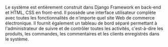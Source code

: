 Le système est entièrement construit dans Django Framework en back-end et HTML, CSS en front-end. 
Il possède une interface utilisateur complète avec toutes les fonctionnalités de n'importe quel site Web de commerce électronique. 
Il fournit également un tableau de bord séparé permettant à l'administrateur de suivre et de contrôler toutes les activités, 
c'est-à-dire les produits, les commandes, les commentaires et les clients enregistrés dans le système.
